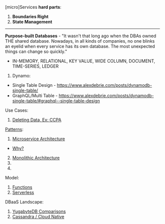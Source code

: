 [micro]Services **hard parts**:

1. **Boundaries Right**
2. **State Management**


----

**Purpose-built Databases** - "It wasn't that long ago when the DBAs owned THE shared database. Nowadays, in all kinds of companies, no one blinks an eyelid when every service has its own database. The most unexpected things can change so quickly."
* IN-MEMORY, RELATIONAL, KEY VALUE, WIDE COLUMN, DOCUMENT, TIME-SERIES, LEDGER

1. Dynamo:
* Single Table Design - https://www.alexdebrie.com/posts/dynamodb-single-table/
* GraphQL/Multi Table - https://www.alexdebrie.com/posts/dynamodb-single-table/#graphql--single-table-design


Use Cases:
1. [Deleting Data, Ex: CCPA](https://blog.twitter.com/engineering/en_us/topics/infrastructure/2020/deleting-data-distributed-throughout-your-microservices-architecture.html)

[Patterns](https://www.oreilly.com/content/why-a-pattern-language-for-microservices/):
1. [Microservice Architecture](https://microservices.io/patterns/microservices.html)
* [Why?](https://chrisrichardson.net/post/microservices/2020/02/18/why-microservices-part-1.html)
2. [Monolithic Architecture](https://microservices.io/patterns/monolithic.html)
3. []()
4. []()

Model:
1. [Functions](https://flink.apache.org/stateful-functions.html)
2. [Serverless](https://cloudstate.io)

DBaaS Landscape:
1. [YugabyteDB Comparisons](https://docs.yugabyte.com/latest/comparisons/)
2. [Cassandra / Cloud Native](https://www.datastax.com/blog/2020/05/why-astra-good-cassandra)

